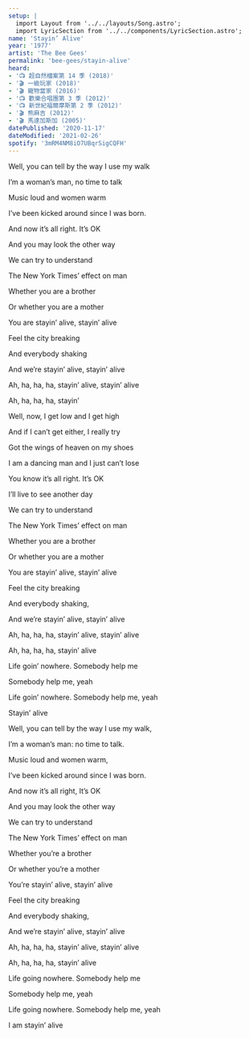 ```yaml
---
setup: |
  import Layout from '../../layouts/Song.astro';
  import LyricSection from '../../components/LyricSection.astro';
name: 'Stayin’ Alive'
year: '1977'
artist: 'The Bee Gees'
permalink: 'bee-gees/stayin-alive'
heard:
- '📺 超自然檔案第 14 季 (2018)'
- '🎬 一級玩家 (2018)'
- '🎬 寵物當家 (2016)'
- '📺 歡樂合唱團第 3 季 (2012)'
- '📺 新世紀福爾摩斯第 2 季 (2012)'
- '🎬 熊麻吉 (2012)'
- '🎬 馬達加斯加 (2005)'
datePublished: '2020-11-17'
dateModified: '2021-02-26'
spotify: '3mRM4NM8iO7UBqrSigCQFH'
---
```


<LyricSection>

Well, you can tell by the way I use my walk

I&rsquo;m a woman&rsquo;s man, no time to talk

Music loud and women warm

I&rsquo;ve been kicked around since I was born.

</LyricSection>

<LyricSection>

And now it&rsquo;s all right. It&rsquo;s OK

And you may look the other way

We can try to understand

The New York Times&rsquo; effect on man

</LyricSection>

<LyricSection>

Whether you are a brother

Or whether you are a mother

You are stayin&rsquo; alive, stayin&rsquo; alive

Feel the city breaking

And everybody shaking

And we&rsquo;re stayin&rsquo; alive, stayin&rsquo; alive

Ah, ha, ha, ha, stayin&rsquo; alive, stayin&rsquo; alive

</LyricSection>

<LyricSection>

Ah, ha, ha, ha, stayin&rsquo;

</LyricSection>

<LyricSection>

Well, now, I get low and I get high

And if I can&rsquo;t get either, I really try

Got the wings of heaven on my shoes

I am a dancing man and I just can&rsquo;t lose

</LyricSection>

<LyricSection>

You know it&rsquo;s all right. It&rsquo;s OK

I&rsquo;ll live to see another day

We can try to understand

The New York Times&rsquo; effect on man

</LyricSection>

<LyricSection>

Whether you are a brother

Or whether you are a mother

You are stayin&rsquo; alive, stayin&rsquo; alive

Feel the city breaking

And everybody shaking,

And we&rsquo;re stayin&rsquo; alive, stayin&rsquo; alive

Ah, ha, ha, ha, stayin&rsquo; alive, stayin&rsquo; alive

Ah, ha, ha, ha, stayin&rsquo; alive

</LyricSection>

<LyricSection>

Life goin&rsquo; nowhere. Somebody help me

Somebody help me, yeah

Life goin&rsquo; nowhere. Somebody help me, yeah

Stayin&rsquo; alive

</LyricSection>

<LyricSection>

Well, you can tell by the way I use my walk,

I&rsquo;m a woman&rsquo;s man: no time to talk.

Music loud and women warm,

I&rsquo;ve been kicked around since I was born.

</LyricSection>

<LyricSection>

And now it&rsquo;s all right, It&rsquo;s OK

And you may look the other way

We can try to understand

The New York Times&rsquo; effect on man

</LyricSection>

<LyricSection>

Whether you&rsquo;re a brother

Or whether you&rsquo;re a mother

You&rsquo;re stayin&rsquo; alive, stayin&rsquo; alive

Feel the city breaking

And everybody shaking,

And we&rsquo;re stayin&rsquo; alive, stayin&rsquo; alive

Ah, ha, ha, ha, stayin&rsquo; alive, stayin&rsquo; alive

Ah, ha, ha, ha, stayin&rsquo; alive

</LyricSection>

<LyricSection>

Life going nowhere. Somebody help me

Somebody help me, yeah

Life going nowhere. Somebody help me, yeah

I am stayin&rsquo; alive

</LyricSection>
